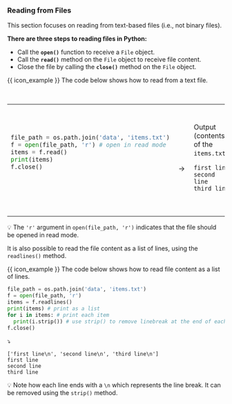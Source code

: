 ### Reading from Files

This section focuses on reading from text-based files (i.e., not binary files).

**There are three steps to reading files in Python:**
* Call the **`open()`** function to receive a `File` object.
* Call the **`read()`** method on the `File` object to receive file content.
* Close the file by calling the **`close()`** method on the `File` object.

<tip-box> 

{{ icon_example }} The code below shows how to read from a text file.

<table> 
<tr>
  <td>

```python
file_path = os.path.join('data', 'items.txt')
f = open(file_path, 'r') # open in read mode
items = f.read()
print(items)
f.close()
```
  </td>
  <td><br><br>&nbsp;→&nbsp;</td>
  <td><br><br>
Output (contents of the `items.txt`):
```
first line
second line
third line
```
  </td>
</tr>
</table>

:bulb: The `'r'` argument in `open(file_path, 'r')` indicates that the file should be opened <tooltip content="when a file is open in read mode, you can read from it but cannot write to it">in read mode</tooltip>. 

</tip-box>

It is also possible to read the file content as a list of lines, using the `readlines()` method.

<tip-box> 

{{ icon_example }} The code below shows how to read file content as a list of lines.

```python
file_path = os.path.join('data', 'items.txt')
f = open(file_path, 'r')
items = f.readlines()
print(items) # print as a list
for i in items: # print each item
  print(i.strip()) # use strip() to remove linebreak at the end of each line
f.close()
```
:arrow_heading_down:
```
['first line\n', 'second line\n', 'third line\n']
first line
second line
third line
```
:bulb: Note how each line ends with a `\n` which represents the line break. It can be removed using the `strip()` method.

</tip-box>

<panel type="danger" header=":muscle: Exercise: File Stats" expanded no-close>
  <include src="e-fileStats.md" />
</panel><p/>